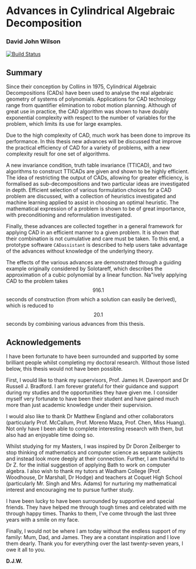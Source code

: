 # Advances in Cylindrical Algebraic Decomposition

### David John Wilson

[![Build Status](https://www.gitbook.io/button/status/book/davidjohnwilson/advances-in-cylindrical-algebraic-decomposition)](https://www.gitbook.io/book/davidjohnwilson/advances-in-cylindrical-algebraic-decomposition/activity)

## Summary

Since their conception by Collins in 1975, Cylindrical Algebraic Decompositions (CADs) have been used to analyse the real algebraic geometry of systems of polynomials. Applications for CAD technology range from quantifier elimination to robot motion planning. Although of great use in practice, the CAD algorithm was shown to have doubly exponential complexity with respect to the number of variables for the problem, which limits its use for large examples.

Due to the high complexity of CAD, much work has been done to improve its performance. In this thesis new advances will be discussed that improve the practical efficiency of CAD for a variety of problems, with a new complexity result for one set of algorithms.

A new invariance condition, truth table invariance (TTICAD), and two algorithms to construct TTICADs are given and shown to be highly efficient. The idea of restricting the output of CADs, allowing for greater efficiency, is formalised as sub-decompositions and two particular ideas are investigated in depth. Efficient selection of various formulation choices for a CAD problem are discussed, with a collection of heuristics investigated and machine learning applied to assist in choosing an optimal heuristic. The mathematical expression of a problem is shown to be of great importance, with preconditioning and reformulation investigated.

Finally, these advances are collected together in a general framework for applying CAD in an efficient manner to a given problem. It is shown that their combination is not cumulative and care must be taken. To this end, a prototype software `CADassistant` is described to help users take advantage of the advances without knowledge of the underlying theory.

The effects of the various advances are demonstrated through a guiding example originally considered by Solotareff, which describes the approximation of a cubic polynomial by a linear function. Na\"ively applying CAD to the problem takes $$916.1$$ seconds of construction (from which a solution can easily be derived), which is reduced to $$20.1$$ seconds by combining various advances from this thesis.

## Acknowledgements

I have been fortunate to have been surrounded and supported by some brilliant people whilst completing my doctoral research. Without those listed below, this thesis would not have been possible.

First, I would like to thank my supervisors, Prof. James H. Davenport and Dr Russell J. Bradford. I am forever grateful for their guidance and support during my studies and the opportunities they have given me. I consider myself very fortunate to have been their student and have gained much more than just academic knowledge under their supervision.

I would also like to thank Dr Matthew England and other collaborators (particularly Prof. McCallum, Prof. Moreno Maza, Prof. Chen, Miss Huang). Not only have I been able to complete interesting research with them, but also had an enjoyable time doing so.

Whilst studying for my Masters, I was inspired by Dr Doron Zeilberger to stop thinking of mathematics and computer science as separate subjects and instead look more deeply at their connection. Further, I am thankful to Dr Z. for the initial suggestion of applying Bath to work on computer algebra. I also wish to thank my tutors at Wadham College (Prof. Woodhouse, Dr Marshall, Dr Hodge) and teachers at Coquet High School (particularly Mr. Singh and Mrs. Adams) for nurturing my mathematical interest and encouraging me to pursue further study.

I have been lucky to have been surrounded by supportive and special friends. They have helped me through tough times and celebrated with me through happy times. Thanks to them, I've come through the last three years with a smile on my face.

Finally, I would not be where I am today without the endless support of my family: Mum, Dad, and James. They are a constant inspiration and I love them dearly. Thank you for everything over the last twenty-seven years, I owe it all to you.

**D.J.W.**
